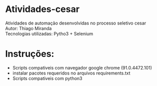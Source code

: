 # Atividades-cesar
Atividades de automação desenvolvidas no processo seletivo cesar\
Autor: Thiago Miranda\
Tecnologias utilizadas: Pytho3 + Selenium

# Instruções:
* Scripts compativeis com navegador google chrome (91.0.4472.101)
* instalar pacotes requeridos no arquivos requirements.txt
* Scripts compativeis com python3
